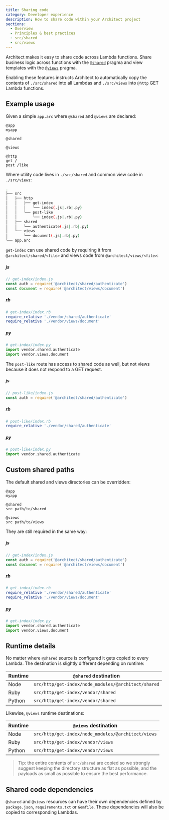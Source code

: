 ```yaml
---
title: Sharing code
category: Developer experience
description: How to share code within your Architect project
sections:
  - Overview
  - Principles & best practices
  - src/shared
  - src/views
---
```


Architect makes it easy to share code across Lambda functions. Share business logic across functions with the [`@shared`](../../reference/project-manifest/shared) pragma and view templates with the [`@views`](../../reference/project-manifest/views) pragma.

Enabling these features instructs Architect to automatically copy the contents of `./src/shared` into all Lambdas and `./src/views` into `@http` GET Lambda functions.

## Example usage

Given a simple `app.arc` where `@shared` and `@views` are declared:

```arc
@app
myapp

@shared

@views

@http
get /
post /like
```

Where utility code lives in `./src/shared` and common view code in `./src/views`:

```bash
.
├── src
│   ├── http
│   │   ├── get-index
│   │   │   └── index(.js|.rb|.py)
│   │   └── post-like
│   │       └── index(.js|.rb|.py)
│   ├── shared
│   │   └── authenticate(.js|.rb|.py)
│   └── views
│       └── document(.js|.rb|.py)
└── app.arc
```

`get-index` can use shared code by requiring it from `@architect/shared/<file>` and views code from `@architect/views/<file>`:

<arc-viewer default-tab=js>
<div slot=contents>

<arc-tab label=js>
<h5>js</h5>
<div slot=content>

```javascript
// get-index/index.js
const auth = require('@architect/shared/authenticate')
const document = require('@architect/views/document')
```

</div>
</arc-tab>

<arc-tab label=rb>
<h5>rb</h5>
<div slot=content>

```ruby
# get-index/index.rb
require_relative './vendor/shared/authenticate'
require_relative './vendor/views/document'
```

</div>
</arc-tab>

<arc-tab label=py>
<h5>py</h5>
<div slot=content>

```python
# get-index/index.py
import vendor.shared.authenticate
import vendor.views.document
```

</div>
</arc-tab>

</div>
</arc-viewer>

The `post-like` route has access to shared code as well, but not views because it does not respond to a GET request.

<arc-viewer default-tab=js>
<div slot=contents>

<arc-tab label=js>
<h5>js</h5>
<div slot=content>

```javascript
// post-like/index.js
const auth = require('@architect/shared/authenticate')
```

</div>
</arc-tab>

<arc-tab label=rb>
<h5>rb</h5>
<div slot=content>

```ruby
# post-like/index.rb
require_relative './vendor/shared/authenticate'
```

</div>
</arc-tab>

<arc-tab label=py>
<h5>py</h5>
<div slot=content>

```python
# post-like/index.py
import vendor.shared.authenticate
```

</div>
</arc-tab>

</div>
</arc-viewer>

## Custom shared paths

The default shared and views directories can be overridden:

```arc
@app
myapp

@shared
src path/to/shared

@views
src path/to/views
```

They are still required in the same way:

<arc-viewer default-tab=js>
<div slot=contents>

<arc-tab label=js>
<h5>js</h5>
<div slot=content>

```javascript
// get-index/index.js
const auth = require('@architect/shared/authenticate')
const document = require('@architect/views/document')
```

</div>
</arc-tab>

<arc-tab label=rb>
<h5>rb</h5>
<div slot=content>

```ruby
# get-index/index.rb
require_relative './vendor/shared/authenticate'
require_relative './vendor/views/document'
```

</div>
</arc-tab>

<arc-tab label=py>
<h5>py</h5>
<div slot=content>

```python
# get-index/index.py
import vendor.shared.authenticate
import vendor.views.document
```

</div>
</arc-tab>

</div>
</arc-viewer>

## Runtime details

No matter where `@shared` source is configured it gets copied to every Lambda. The destination is slightly different depending on runtime:

| Runtime | `@shared` destination |
| --- | --- |
| Node | `src/http/get-index/node_modules/@architect/shared` |
| Ruby | `src/http/get-index/vendor/shared` |
| Python | `src/http/get-index/vendor/shared` |

Likewise, `@views` runtime destinations:

| Runtime | `@views` destination |
| --- | --- |
| Node | `src/http/get-index/node_modules/@architect/views` |
| Ruby | `src/http/get-index/vendor/views` |
| Python | `src/http/get-index/vendor/views` |

> Tip: the entire contents of `src/shared` are copied so we strongly suggest keeping the directory structure as flat as possible, and the payloads as small as possible to ensure the best performance.

## Shared code dependencies

`@shared` and `@views` resources can have their own dependencies defined by `package.json`, `requirements.txt` or `Gemfile`. These dependencies will also be copied to corresponding Lambdas.
